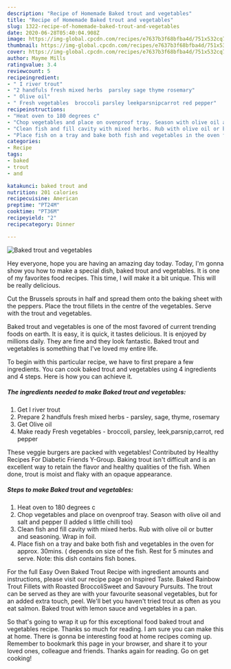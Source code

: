 ```yaml
---
description: "Recipe of Homemade Baked trout and vegetables"
title: "Recipe of Homemade Baked trout and vegetables"
slug: 1322-recipe-of-homemade-baked-trout-and-vegetables
date: 2020-06-28T05:40:04.908Z
image: https://img-global.cpcdn.com/recipes/e7637b3f68bfba4d/751x532cq70/baked-trout-and-vegetables-recipe-main-photo.jpg
thumbnail: https://img-global.cpcdn.com/recipes/e7637b3f68bfba4d/751x532cq70/baked-trout-and-vegetables-recipe-main-photo.jpg
cover: https://img-global.cpcdn.com/recipes/e7637b3f68bfba4d/751x532cq70/baked-trout-and-vegetables-recipe-main-photo.jpg
author: Mayme Mills
ratingvalue: 3.4
reviewcount: 5
recipeingredient:
- " I river trout"
- "2 handfuls fresh mixed herbs  parsley sage thyme rosemary"
- " Olive oil"
- " Fresh vegetables  broccoli parsley leekparsnipcarrot red pepper"
recipeinstructions:
- "Heat oven to 180 degrees c"
- "Chop vegetables and place on ovenproof tray. Season with olive oil and salt and pepper (I added s little chilli too)"
- "Clean fish and fill cavity with mixed herbs. Rub with olive oil or butter and seasoning. Wrap in foil."
- "Place fish on a tray and bake both fish and vegetables in the oven for approx. 30mins. ( depends on size of the fish. Rest for 5 minutes and serve. Note: this dish contains fish bones."
categories:
- Recipe
tags:
- baked
- trout
- and

katakunci: baked trout and 
nutrition: 201 calories
recipecuisine: American
preptime: "PT24M"
cooktime: "PT36M"
recipeyield: "2"
recipecategory: Dinner

---
```



![Baked trout and vegetables](https://img-global.cpcdn.com/recipes/e7637b3f68bfba4d/751x532cq70/baked-trout-and-vegetables-recipe-main-photo.jpg)

Hey everyone, hope you are having an amazing day today. Today, I'm gonna show you how to make a special dish, baked trout and vegetables. It is one of my favorites food recipes. This time, I will make it a bit unique. This will be really delicious.

Cut the Brussels sprouts in half and spread them onto the baking sheet with the peppers. Place the trout fillets in the centre of the vegetables. Serve with the trout and vegetables.

Baked trout and vegetables is one of the most favored of current trending foods on earth. It is easy, it is quick, it tastes delicious. It is enjoyed by millions daily. They are fine and they look fantastic. Baked trout and vegetables is something that I've loved my entire life.


To begin with this particular recipe, we have to first prepare a few ingredients. You can cook baked trout and vegetables using 4 ingredients and 4 steps. Here is how you can achieve it.

<!--inarticleads1-->

##### The ingredients needed to make Baked trout and vegetables:

1. Get  I river trout
1. Prepare 2 handfuls fresh mixed herbs - parsley, sage, thyme, rosemary
1. Get  Olive oil
1. Make ready  Fresh vegetables - broccoli, parsley, leek,parsnip,carrot, red pepper


These veggie burgers are packed with vegetables! Contributed by Healthy Recipes For Diabetic Friends Y-Group. Baking trout isn&#39;t difficult and is an excellent way to retain the flavor and healthy qualities of the fish. When done, trout is moist and flaky with an opaque appearance. 

<!--inarticleads2-->

##### Steps to make Baked trout and vegetables:

1. Heat oven to 180 degrees c
1. Chop vegetables and place on ovenproof tray. Season with olive oil and salt and pepper (I added s little chilli too)
1. Clean fish and fill cavity with mixed herbs. Rub with olive oil or butter and seasoning. Wrap in foil.
1. Place fish on a tray and bake both fish and vegetables in the oven for approx. 30mins. ( depends on size of the fish. Rest for 5 minutes and serve. Note: this dish contains fish bones.


For the full Easy Oven Baked Trout Recipe with ingredient amounts and instructions, please visit our recipe page on Inspired Taste. Baked Rainbow Trout Fillets with Roasted BroccoliSweet and Savoury Pursuits. The trout can be served as they are with your favourite seasonal vegetables, but for an added extra touch, peel. We&#39;ll bet you haven&#39;t tried trout as often as you eat salmon. Baked trout with lemon sauce and vegetables in a pan. 

So that's going to wrap it up for this exceptional food baked trout and vegetables recipe. Thanks so much for reading. I am sure you can make this at home. There is gonna be interesting food at home recipes coming up. Remember to bookmark this page in your browser, and share it to your loved ones, colleague and friends. Thanks again for reading. Go on get cooking!
